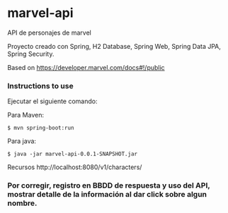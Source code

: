 # marvel-api
API de personajes de marvel

Proyecto creado con Spring, H2 Database, Spring Web, Spring Data JPA, Spring Security.

Based on https://developer.marvel.com/docs#!/public

### Instructions to use
Ejecutar el siguiente comando:  

Para Maven:
```
$ mvn spring-boot:run
```
Para java:
```
$ java -jar marvel-api-0.0.1-SNAPSHOT.jar
```
Recursos http://localhost:8080/v1/characters/ 

### Por corregir, registro en BBDD de respuesta y uso del API, mostrar detalle de la información al dar click sobre algun nombre.